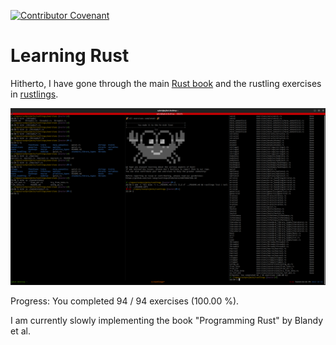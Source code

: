 [![Contributor Covenant](https://img.shields.io/badge/Contributor%20Covenant-2.1-4baaaa.svg)](code_of_conduct.md) 

# Learning Rust

Hitherto, I have gone through the main [Rust book](https://doc.rust-lang.org/stable/book/title-page.html) and the rustling exercises in [rustlings](https://github.com/rust-lang/rustlings).

![Completed](./rustlings.png "Neovim/tmux set up.")

Progress: You completed 94 / 94 exercises (100.00 %).

I am currently slowly implementing the book "Programming Rust" by Blandy et al. 
